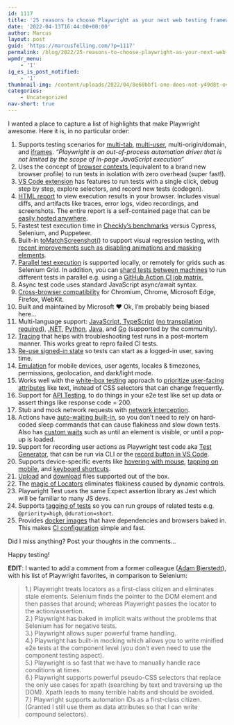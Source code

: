 ```yaml
---
id: 1117
title: '25 reasons to choose Playwright as your next web testing framework'
date: '2022-04-13T16:44:00+00:00'
author: Marcus
layout: post
guid: 'https://marcusfelling.com/?p=1117'
permalink: /blog/2022/25-reasons-to-choose-playwright-as-your-next-web-testing-framework/
wpmdr_menu:
    - '1'
ig_es_is_post_notified:
    - '1'
thumbnail-img: /content/uploads/2022/04/8e60bbf1-one-does-not-y49d8t-overlay.png
categories:
    - Uncategorized
nav-short: true
---
```


I wanted a place to capture a list of highlights that make Playwright awesome. Here it is, in no particular order:

1. Supports testing scenarios for [multi-tab](https://playwright.dev/docs/pages#multiple-pages), [multi-user](https://playwright.dev/docs/test-auth#multiple-signed-in-roles), multi-origin/domain, and [iframes](https://playwright.dev/docs/frames). *“Playwright is an out-of-process automation driver that is not limited by the scope of in-page JavaScript execution”*
2. Uses the concept of [browser contexts ](https://playwright.dev/docs/browser-contexts)(equivalent to a brand new browser profile) to run tests in isolation with zero overhead (super fast!).
3. [VS Code extension](https://marketplace.visualstudio.com/items?itemName=ms-playwright.playwright) has features to run tests with a single click, debug step by step, explore selectors, and record new tests (codegen).
4. [HTML report](https://playwright.dev/docs/release-notes#html-report-update) to view execution results in your browser. Includes visual diffs, and artifacts like traces, error logs, video recordings, and screenshots. The entire report is a self-contained page that can be [easily hosted anywhere](https://marcusfelling.com/blog/2021/publishing-playwright-test-results-to-github-pages/).
5. Fastest test execution time in [Checkly’s benchmarks](https://rag0g.medium.com/cypress-vs-selenium-vs-playwright-vs-puppeteer-speed-comparison-73fd057c2ae9) versus Cypress, Selenium, and Puppeteer.
6. Built-in [toMatchScreenshot()](https://playwright.dev/docs/test-snapshots) to support visual regression testing, with [recent improvements such as disabling animations and masking elements](https://github.com/microsoft/playwright/issues?q=+label%3Afeature-visual-regression-testing+).
7. [Parallel test execution](https://playwright.dev/docs/test-parallel) is supported locally, or remotely for grids such as Selenium Grid. In addition, you can [shard tests between machines](https://playwright.dev/docs/test-parallel#shard-tests-between-multiple-machines) to run different tests in parallel e.g. using a [GitHub Action CI job matrix.](https://docs.github.com/en/github-ae@latest/actions/using-jobs/using-a-build-matrix-for-your-jobs)
8. Async test code uses standard JavaScript async/await syntax.
9. [Cross-browser compatibility](https://playwright.dev/docs/browsers) for Chromium, Chrome, Microsoft Edge, Firefox, WebKit.
10. Built and maintained by Microsoft ♥️ Ok, I’m probably being biased here...
11. Multi-language support: [JavaScript, TypeScript](https://playwright.dev/docs/intro) ([no transpilation required](https://playwright.dev/docs/test-typescript)), [.NET](https://playwright.dev/dotnet/docs/intro), [Python](https://playwright.dev/python/docs/intro), [Java](https://playwright.dev/java/docs/intro), and [Go](https://github.com/playwright-community/playwright-go) (supported by the community).
12. [Tracing](https://playwright.dev/docs/trace-viewer) that helps with troubleshooting test runs in a post-mortem manner. This works great to repro failed CI tests.
13. [Re-use signed-in state](https://playwright.dev/docs/auth) so tests can start as a logged-in user, saving time.
14. [Emulation](https://playwright.dev/docs/emulation) for mobile devices, user agents, locales & timezones, permissions, geolocation, and dark/light mode.
15. Works well with the [white-box testing](https://en.wikipedia.org/wiki/White-box_testing) approach to [prioritize user-facing attributes](https://playwright.dev/docs/selectors#best-practices) like text, instead of CSS selectors that can change frequently.
16. Support for [API Testing](https://playwright.dev/docs/test-api-testing), to do things in your e2e test like set up data or assert things like response code = 200.
17. Stub and mock network requests with [network interception](https://playwright.dev/docs/network).
18. Actions have [auto-waiting built-in](https://playwright.dev/docs/actionability), so you don’t need to rely on hard-coded sleep commands that can cause flakiness and slow down tests. Also has [custom waits](https://playwright.dev/docs/navigations#custom-wait) such as until an element is visible, or until a pop-up is loaded.
19. Support for recording user actions as Playwright test code aka [Test Generator](https://playwright.dev/docs/codegen), that can be run via CLI or the [record button in VS Code](https://marketplace.visualstudio.com/items?itemName=ms-playwright.playwright#record-new-tests).
20. Supports device-specific events like [hovering with mouse](https://playwright.dev/docs/api/class-locator#locator-hover), [tapping on mobile](https://playwright.dev/docs/api/class-locator#locator-tap), and [keyboard shortcuts](https://playwright.dev/docs/api/class-locator#locator-press).
21. [Upload](https://playwright.dev/docs/input#upload-files) and [download](https://playwright.dev/docs/downloads) files supported out of the box.
22. The [magic of Locators](https://marcusfelling.com/blog/2022/create-more-reliable-playwright-tests-with-locators/) eliminates flakiness caused by dynamic controls.
23. Playwright Test uses the same Expect assertion library as Jest which will be familiar to many JS devs.
24. Supports [tagging of tests](https://playwright.dev/docs/test-annotations#tag-tests) so you can run groups of related tests e.g. `@priority=high`, `@duration=short`.
25. Provides [docker images](https://playwright.dev/docs/docker) that have dependencies and browsers baked in. This makes [CI configuration](https://playwright.dev/docs/ci) simple and fast.

Did I miss anything? Post your thoughts in the comments…

Happy testing!

**EDIT**: I wanted to add a comment from a former colleague ([Adam Bjerstedt](https://www.linkedin.com/in/adam-bjerstedt-45536835/)), with his list of Playwright favorites, in comparison to Selenium:

> 1.) Playwright treats locators as a first-class citizen and eliminates stale elements. Selenium finds the pointer to the DOM element and then passes that around; whereas Playwright passes the locator to the action/assertion.  
> 2.) Playwright has baked in implicit waits without the problems that Selenium has for negative tests.  
> 3.) Playwright allows super powerful frame handling.  
> 4.) Playwright has built-in mocking which allows you to write minified e2e tests at the component level (you don’t even need to use the component testing aspect).  
> 5.) Playwright is so fast that we have to manually handle race conditions at times.  
> 6.) Playwright supports powerful pseudo-CSS selectors that replace the only use cases for xpath (searching by text and traversing up the DOM). Xpath leads to many terrible habits and should be avoided.  
> 7.) Playwright supports automation IDs as a first-class citizen. (Granted I still use them as data attributes so that I can write compound selectors).